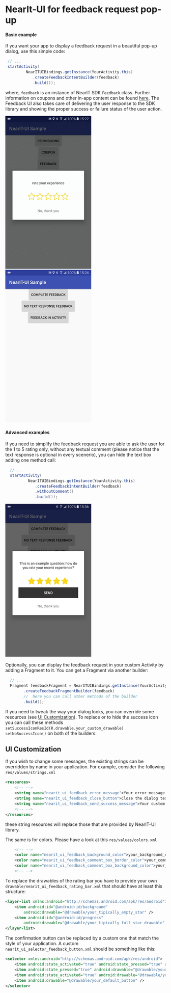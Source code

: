 # NearIt-UI for feedback request pop-up
#### Basic example
If you want your app to display a feedback request in a beautiful pop-up dialog, use this simple code:

```java
 // ...
 startActivity(
         NearITUIBindings.getInstance(YourActivity.this)
            .createFeedbackIntentBuilder(feedback)
            .build());
```

where, `feedback` is an instance of NearIT SDK `Feedback` class. Further information on coupons and other in-app content can be found [here](http://nearit-android.readthedocs.io/en/latest/in-app-content/).
The Feedback UI also takes care of delivering the user response to the SDK library and showing the proper success or failure status of the user action.

![NearIT-UI feedback request dialog, success](feedback_request_success.gif)
![NearIT-UI feedback request dialog, fail](feedback_request_fail.gif)

#### Advanced examples
If you need to simplify the feedback request you are able to ask the user for the 1 to 5 rating only, without any textual comment (please notice that the text response is optional in every scenerio), you can hide the text box adding one method call:

```java
  // ...
  startActivity(
          NearITUIBindings.getInstance(YourActivity.this)
             .createFeedbackIntentBuilder(feedback)
             .withoutComment()
             .build());
```


![NearIT-UI no text response feedback dialog](feedback_no_text.png)

Optionally, you can display the feedback request in your custom Activity by adding a Fragment to it. You can get a Fragment via another builder:

```java
  // ...
  Fragment feedbackFragment = NearITUIBindings.getInstance(YourActivity.this)
        .createFeedbackFragmentBuilder(feedback)
        //  here you can call other methods of the builder
        .build();
```

If you need to tweak the way your dialog looks, you can override some resources (see [UI Customization](#ui-customization)).
To replace or to hide the success icon you can call these methods
`setSuccessIconResId(R.drawable.your_custom_drawable)` 
`setNoSuccessIcon()`
on both of the builders.

## UI Customization

If you wish to change some messages, the existing strings can be overridden by name in your application. For example, consider the following `res/values/strings.xml`

```xml
<resources>
    <!-- -->
    <string name="nearit_ui_feedback_error_message">Your error message!</string>
    <string name="nearit_ui_feedback_close_button">Close the dialog text</string>
    <string name="nearit_ui_feedback_send_success_message">Your custom success message</string>
    <!-- -->
</resources>
```

these string resources will replace those that are provided by NearIT-UI library.

The same is for colors. Please have a look at this `res/values/colors.xml`

```xml
    <!-- -->
    <color name="nearit_ui_feedback_background_color">your_background_color</color>
    <color name="nearit_ui_feedback_comment_box_border_color">your_comment_box_border_color</color>
    <color name="nearit_ui_feedback_comment_box_background_color">your_comment_box_background_color</color>
    <!-- -->
```

To replace the drawables of the rating bar you have to provide your own `drawable/nearit_ui_feedback_rating_bar.xml` that should have at least this structure:

```xml
<layer-list xmlns:android="http://schemas.android.com/apk/res/android">
    <item android:id="@android:id/background"
        android:drawable="@drawable/your_tipically_empty_star" />
    <item android:id="@android:id/progress"
        android:drawable="@drawable/your_tipically_full_star_drawable" />
</layer-list>
```

The confirmation button can be replaced by a custom one that match the style of your application. A custom `nearit_ui_selector_feedback_button.xml` should be something like this:

```xml
<selector xmlns:android="http://schemas.android.com/apk/res/android">
    <item android:state_activated="true" android:state_pressed="true" android:drawable="@drawable/your_error_button_when_pressed" />
    <item android:state_pressed="true" android:drawable="@drawable/your_default_button_when_is_pressed" />
    <item android:state_activated="true" android:drawable="@drawable/your_error_button" />
    <item android:drawable="@drawable/your_default_button" />
</selector>
```
